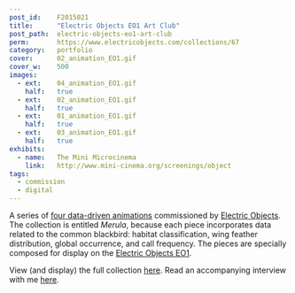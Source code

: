 ```yaml
---
post_id:    F2015021
title:      "Electric Objects EO1 Art Club"
post_path:  electric-objects-eo1-art-club
perm:       https://www.electricobjects.com/collections/67
category:   portfolio
cover:      02_animation_EO1.gif
cover_w:    500
images:
  - ext:    04_animation_EO1.gif
    half:   true
  - ext:    02_animation_EO1.gif
    half:   true
  - ext:    01_animation_EO1.gif
    half:   true
  - ext:    03_animation_EO1.gif
    half:   true
exhibits:
  - name:   The Mini Microcinema
    link:   http://www.mini-cinema.org/screenings/object
tags:
  - commission
  - digital
---
```

A series of [four data-driven animations](https://www.electricobjects.com/collections/67) commissioned by [Electric Objects](https://www.electricobjects.com/). The collection is entitled _Merula_, because each piece incorporates data related to the common blackbird: habitat classification, wing feather distribution, global occurrence, and call frequency. The pieces are specially composed for display on the [Electric Objects EO1](http://shop.electricobjects.com/).

View (and display) the full collection [here](https://www.electricobjects.com/collections/67). Read an accompanying interview with me [here](http://zine.electricobjects.com/interviews/emily-fuhrman).